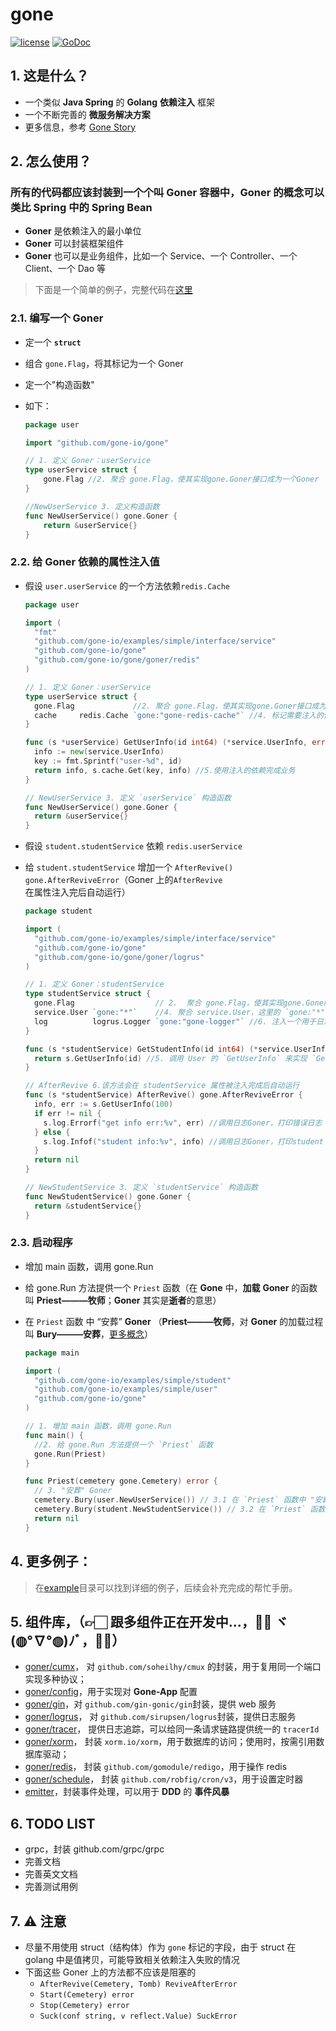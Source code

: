 # gone

[![license](https://img.shields.io/badge/license-GPL%20V3-blue)](LICENSE)
[![GoDoc](https://pkg.go.dev/badge/github.com/gone-io/gone.jsonvalue?utm_source=godoc)](http://godoc.org/github.com/gone-io/gone)

## 1. 这是什么？

- 一个类似 **Java Spring** 的 **Golang** **依赖注入** 框架
- 一个不断完善的 **微服务解决方案**
- 更多信息，参考 [Gone Story](docs/gone-story.md)

## 2. 怎么使用？

### 所有的代码都应该封装到一个个叫 **Goner** 容器中，**Goner** 的概念可以类比 **Spring** 中的 **Spring Bean**

- **Goner** 是依赖注入的最小单位
- **Goner** 可以封装框架组件
- **Goner** 也可以是业务组件，比如一个 Service、一个 Controller、一个 Client、一个 Dao 等

> 下面是一个简单的例子，完整代码在[这里](https://github.com/gone-io/examples/tree/main/simple)

### 2.1. 编写一个 **Goner**

- 定一个 **`struct`**
- 组合 `gone.Flag`，将其标记为一个 Goner
- 定一个"构造函数"

- 如下：

  ```go
  package user

  import "github.com/gone-io/gone"

  // 1. 定义 Goner：userService
  type userService struct {
      gone.Flag //2. 聚合 gone.Flag，使其实现gone.Goner接口成为一个Goner
  }

  //NewUserService 3. 定义构造函数
  func NewUserService() gone.Goner {
      return &userService{}
  }
  ```

### 2.2. 给 **Goner** 依赖的属性注入值

- 假设 `user.userService` 的一个方法依赖`redis.Cache`

  ```go
  package user

  import (
    "fmt"
    "github.com/gone-io/examples/simple/interface/service"
    "github.com/gone-io/gone"
    "github.com/gone-io/gone/goner/redis"
  )

  // 1. 定义 Goner：userService
  type userService struct {
    gone.Flag             //2. 聚合 gone.Flag，使其实现gone.Goner接口成为一个Goner
    cache     redis.Cache `gone:"gone-redis-cache"` //4. 标记需要注入的依赖，这里表示在`cache`属性上注入一个ID=`gone-redis-cache`的 Goner 组件
  }

  func (s *userService) GetUserInfo(id int64) (*service.UserInfo, error) {
    info := new(service.UserInfo)
    key := fmt.Sprintf("user-%d", id)
    return info, s.cache.Get(key, info) //5.使用注入的依赖完成业务
  }

  // NewUserService 3. 定义 `userService` 构造函数
  func NewUserService() gone.Goner {
    return &userService{}
  }
  ```

- 假设 `student.studentService` 依赖 `redis.userService`
- 给 `student.studentService` 增加一个 `AfterRevive() gone.AfterReviveError`（Goner 上的`AfterRevive`在属性注入完后自动运行）

  ```go
  package student

  import (
    "github.com/gone-io/examples/simple/interface/service"
    "github.com/gone-io/gone"
    "github.com/gone-io/gone/goner/logrus"
  )

  // 1. 定义 Goner：studentService
  type studentService struct {
    gone.Flag                  // 2.  聚合 gone.Flag，使其实现gone.Goner接口成为一个Goner
    service.User `gone:"*"`    //4. 聚合 service.User，这里的 `gone:"*"` 表示 `按类型注入` 一个Goner
    log          logrus.Logger `gone:"gone-logger"` //6. 注入一个用于日志打印的Goner
  }

  func (s *studentService) GetStudentInfo(id int64) (*service.UserInfo, error) {
    return s.GetUserInfo(id) //5. 调用 User 的 `GetUserInfo` 来实现 `GetStudentInfo`方法
  }

  // AfterRevive 6.该方法会在 studentService 属性被注入完成后自动运行
  func (s *studentService) AfterRevive() gone.AfterReviveError {
    info, err := s.GetUserInfo(100)
    if err != nil {
      s.log.Errorf("get info err:%v", err) //调用日志Goner，打印错误日志
    } else {
      s.log.Infof("student info:%v", info) //调用日志Goner，打印student info
    }
    return nil
  }

  // NewStudentService 3. 定义 `studentService` 构造函数
  func NewStudentService() gone.Goner {
    return &studentService{}
  }

  ```

### 2.3. 启动程序

- 增加 main 函数，调用 gone.Run
- 给 gone.Run 方法提供一个 `Priest` 函数（在 **Gone** 中，**加载** **Goner** 的函数 叫 **Priest———牧师**；**Goner** 其实是**逝者**的意思）
- 在 `Priest` 函数 中 “安葬” **Goner** （**Priest———牧师**，对 **Goner** 的加载过程叫 **Bury———安葬**，[更多概念](docs/gone-story.md)）

  ```go
  package main

  import (
    "github.com/gone-io/examples/simple/student"
    "github.com/gone-io/examples/simple/user"
    "github.com/gone-io/gone"
  )

  // 1. 增加 main 函数，调用 gone.Run
  func main() {
    //2. 给 gone.Run 方法提供一个 `Priest` 函数
    gone.Run(Priest)
  }

  func Priest(cemetery gone.Cemetery) error {
    // 3. "安葬" Goner
    cemetery.Bury(user.NewUserService()) // 3.1 在 `Priest` 函数中 "安葬" `user.NewUserService()`构造出来的 Goner
    cemetery.Bury(student.NewStudentService()) // 3.2 在 `Priest` 函数中 "安葬" `user.NewStudentService()`构造出来的 Goner
    return nil
  }
  ```

## 4. 更多例子：

> 在[example](example)目录可以找到详细的例子，后续会补充完成的帮忙手册。

## 5. 组件库，（👉🏻 跟多组件正在开发中...，💪🏻 ヾ(◍°∇°◍)ﾉﾞ，🖖🏻）

- [goner/cumx](goner/cmux)，
  对 `github.com/soheilhy/cmux` 的封装，用于复用同一个端口实现多种协议；
- [goner/config](goner/config)，用于实现对 **Gone-App** 配置
- [goner/gin](goner/gin)，对 `github.com/gin-gonic/gin`封装，提供 web 服务
- [goner/logrus](goner/logrus)，
  对 `github.com/sirupsen/logrus`封装，提供日志服务
- [goner/tracer](goner/tracer)，
  提供日志追踪，可以给同一条请求链路提供统一的 `tracerId`
- [goner/xorm](goner/xorm)，
  封装 `xorm.io/xorm`，用于数据库的访问；使用时，按需引用数据库驱动；
- [goner/redis](goner/redis)，
  封装 `github.com/gomodule/redigo`，用于操作 redis
- [goner/schedule](goner/schedule)，
  封装 `github.com/robfig/cron/v3`，用于设置定时器
- [emitter](https://github.com/gone-io/emitter)，封装事件处理，可以用于 **DDD** 的 **事件风暴**

## 6. TODO LIST

- grpc，封装 github.com/grpc/grpc
- 完善文档
- 完善英文文档
- 完善测试用例

## 7. ⚠️ 注意

- 尽量不用使用 struct（结构体）作为 `gone` 标记的字段，由于 struct 在 golang 中是值拷贝，可能导致相关依赖注入失败的情况
- 下面这些 Goner 上的方法都不应该是阻塞的
  - `AfterRevive(Cemetery, Tomb) ReviveAfterError`
  - `Start(Cemetery) error`
  - `Stop(Cemetery) error`
  - `Suck(conf string, v reflect.Value) SuckError`
